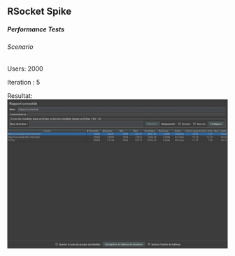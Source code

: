 ## RSocket Spike


##### Performance Tests
###### Scenario

Users: 2000

Iteration : 5

Resultat:
![alt text](jmeterResults.png)
